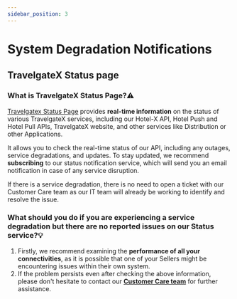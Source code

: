 ```yaml
---
sidebar_position: 3
---
```


# System Degradation Notifications

## TravelgateX Status page

### What is TravelgateX Status Page?⚠️

[Travelgatex Status Page](https://status.travelgatex.com/status=) provides **real-time information** on the status of various TravelgateX services, including our Hotel-X API, Hotel Push and Hotel Pull APIs, TravelgateX website, and other services like Distribution or other Applications.

It allows you to check the real-time status of our API, including any outages, service degradations, and updates. To stay updated, we recommend **subscribing** to our status notification service, which will send you an email notification in case of any service disruption.

If there is a service degradation, there is no need to open a ticket with our Customer Care team as our IT team will already be working to identify and resolve the issue.

### What should you do if you are experiencing a service degradation but there are no reported issues on our Status service?💡
1. Firstly, we recommend examining the **performance of all your connectivities**, as it is possible that one of your Sellers might be encountering issues within their own system.
1. If the problem persists even after checking the above information, please don't hesitate to contact our **[Customer Care team](https://app.travelgatex.com/tickets)** for further assistance.